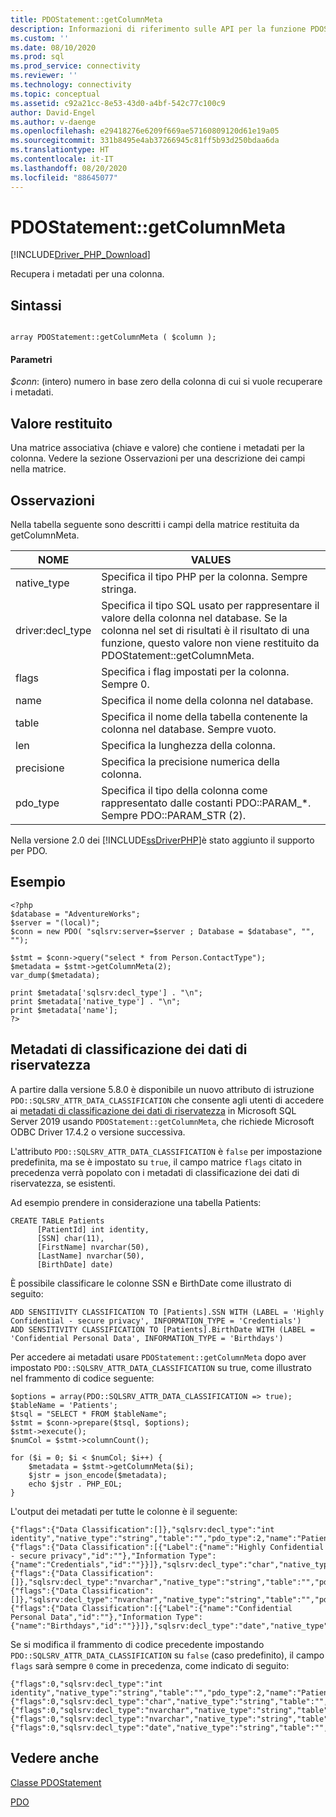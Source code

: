 ```yaml
---
title: PDOStatement::getColumnMeta
description: Informazioni di riferimento sulle API per la funzione PDOStatement::getColumnMeta nel driver Microsoft PDO_SQLSRV per PHP per SQL Server.
ms.custom: ''
ms.date: 08/10/2020
ms.prod: sql
ms.prod_service: connectivity
ms.reviewer: ''
ms.technology: connectivity
ms.topic: conceptual
ms.assetid: c92a21cc-8e53-43d0-a4bf-542c77c100c9
author: David-Engel
ms.author: v-daenge
ms.openlocfilehash: e29418276e6209f669ae57160809120d61e19a05
ms.sourcegitcommit: 331b8495e4ab37266945c81ff5b93d250bdaa6da
ms.translationtype: HT
ms.contentlocale: it-IT
ms.lasthandoff: 08/20/2020
ms.locfileid: "88645077"
---
```

# <a name="pdostatementgetcolumnmeta"></a>PDOStatement::getColumnMeta
[!INCLUDE[Driver_PHP_Download](../../includes/driver_php_download.md)]

Recupera i metadati per una colonna.  
  
## <a name="syntax"></a>Sintassi  
  
```  
  
array PDOStatement::getColumnMeta ( $column );  
```  
  
#### <a name="parameters"></a>Parametri  
*$conn*: (intero) numero in base zero della colonna di cui si vuole recuperare i metadati.  
  
## <a name="return-value"></a>Valore restituito  
Una matrice associativa (chiave e valore) che contiene i metadati per la colonna. Vedere la sezione Osservazioni per una descrizione dei campi nella matrice.  
  
## <a name="remarks"></a>Osservazioni  
Nella tabella seguente sono descritti i campi della matrice restituita da getColumnMeta.  
  
|NOME|VALUES|  
|--------|----------|  
|native_type|Specifica il tipo PHP per la colonna. Sempre stringa.|  
|driver:decl_type|Specifica il tipo SQL usato per rappresentare il valore della colonna nel database. Se la colonna nel set di risultati è il risultato di una funzione, questo valore non viene restituito da PDOStatement::getColumnMeta.|  
|flags|Specifica i flag impostati per la colonna. Sempre 0.|  
|name|Specifica il nome della colonna nel database.|  
|table|Specifica il nome della tabella contenente la colonna nel database. Sempre vuoto.|  
|len|Specifica la lunghezza della colonna.|  
|precisione|Specifica la precisione numerica della colonna.|  
|pdo_type|Specifica il tipo della colonna come rappresentato dalle costanti PDO::PARAM_*. Sempre PDO::PARAM_STR (2).|  
  
Nella versione 2.0 dei [!INCLUDE[ssDriverPHP](../../includes/ssdriverphp_md.md)]è stato aggiunto il supporto per PDO.  
  
## <a name="example"></a>Esempio  
  
```  
<?php  
$database = "AdventureWorks";  
$server = "(local)";  
$conn = new PDO( "sqlsrv:server=$server ; Database = $database", "", "");  
  
$stmt = $conn->query("select * from Person.ContactType");  
$metadata = $stmt->getColumnMeta(2);  
var_dump($metadata);  
  
print $metadata['sqlsrv:decl_type'] . "\n";  
print $metadata['native_type'] . "\n";  
print $metadata['name'];  
?>  
```  
  
## <a name="sensitivity-data-classification-metadata"></a>Metadati di classificazione dei dati di riservatezza

A partire dalla versione 5.8.0 è disponibile un nuovo attributo di istruzione `PDO::SQLSRV_ATTR_DATA_CLASSIFICATION` che consente agli utenti di accedere ai [metadati di classificazione dei dati di riservatezza](https://docs.microsoft.com/sql/relational-databases/security/sql-data-discovery-and-classification?view=sql-server-ver15&tabs=t-sql#subheading-4) in Microsoft SQL Server 2019 usando `PDOStatement::getColumnMeta`, che richiede Microsoft ODBC Driver 17.4.2 o versione successiva.

L'attributo `PDO::SQLSRV_ATTR_DATA_CLASSIFICATION` è `false` per impostazione predefinita, ma se è impostato su `true`, il campo matrice `flags` citato in precedenza verrà popolato con i metadati di classificazione dei dati di riservatezza, se esistenti. 

Ad esempio prendere in considerazione una tabella Patients:

```
CREATE TABLE Patients 
      [PatientId] int identity,
      [SSN] char(11),
      [FirstName] nvarchar(50),
      [LastName] nvarchar(50),
      [BirthDate] date)
```

È possibile classificare le colonne SSN e BirthDate come illustrato di seguito:

```
ADD SENSITIVITY CLASSIFICATION TO [Patients].SSN WITH (LABEL = 'Highly Confidential - secure privacy', INFORMATION_TYPE = 'Credentials')
ADD SENSITIVITY CLASSIFICATION TO [Patients].BirthDate WITH (LABEL = 'Confidential Personal Data', INFORMATION_TYPE = 'Birthdays')
```

Per accedere ai metadati usare `PDOStatement::getColumnMeta` dopo aver impostato `PDO::SQLSRV_ATTR_DATA_CLASSIFICATION` su true, come illustrato nel frammento di codice seguente:

```
$options = array(PDO::SQLSRV_ATTR_DATA_CLASSIFICATION => true);
$tableName = 'Patients';
$tsql = "SELECT * FROM $tableName";
$stmt = $conn->prepare($tsql, $options);
$stmt->execute();
$numCol = $stmt->columnCount();

for ($i = 0; $i < $numCol; $i++) {
    $metadata = $stmt->getColumnMeta($i);
    $jstr = json_encode($metadata);
    echo $jstr . PHP_EOL;
}
```

L'output dei metadati per tutte le colonne è il seguente:

```
{"flags":{"Data Classification":[]},"sqlsrv:decl_type":"int identity","native_type":"string","table":"","pdo_type":2,"name":"PatientId","len":10,"precision":0}
{"flags":{"Data Classification":[{"Label":{"name":"Highly Confidential - secure privacy","id":""},"Information Type":{"name":"Credentials","id":""}}]},"sqlsrv:decl_type":"char","native_type":"string","table":"","pdo_type":2,"name":"SSN","len":11,"precision":0}
{"flags":{"Data Classification":[]},"sqlsrv:decl_type":"nvarchar","native_type":"string","table":"","pdo_type":2,"name":"FirstName","len":50,"precision":0}
{"flags":{"Data Classification":[]},"sqlsrv:decl_type":"nvarchar","native_type":"string","table":"","pdo_type":2,"name":"LastName","len":50,"precision":0}
{"flags":{"Data Classification":[{"Label":{"name":"Confidential Personal Data","id":""},"Information Type":{"name":"Birthdays","id":""}}]},"sqlsrv:decl_type":"date","native_type":"string","table":"","pdo_type":2,"name":"BirthDate","len":10,"precision":0}
```

Se si modifica il frammento di codice precedente impostando `PDO::SQLSRV_ATTR_DATA_CLASSIFICATION` su `false` (caso predefinito), il campo `flags` sarà sempre `0` come in precedenza, come indicato di seguito:

```
{"flags":0,"sqlsrv:decl_type":"int identity","native_type":"string","table":"","pdo_type":2,"name":"PatientId","len":10,"precision":0}
{"flags":0,"sqlsrv:decl_type":"char","native_type":"string","table":"","pdo_type":2,"name":"SSN","len":11,"precision":0}
{"flags":0,"sqlsrv:decl_type":"nvarchar","native_type":"string","table":"","pdo_type":2,"name":"FirstName","len":50,"precision":0}
{"flags":0,"sqlsrv:decl_type":"nvarchar","native_type":"string","table":"","pdo_type":2,"name":"LastName","len":50,"precision":0}
{"flags":0,"sqlsrv:decl_type":"date","native_type":"string","table":"","pdo_type":2,"name":"BirthDate","len":10,"precision":0}
```

      
## <a name="see-also"></a>Vedere anche  
[Classe PDOStatement](../../connect/php/pdostatement-class.md)

[PDO](https://php.net/manual/book.pdo.php)  
  
